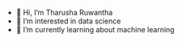 - 👋 Hi, I’m Tharusha Ruwantha
- 👀 I’m interested in data science
- 🌱 I’m currently learning about machine learning


<!---
TharushaRuwantha/TharushaRuwantha is a ✨ special ✨ repository because its `README.md` (this file) appears on your GitHub profile.
You can click the Preview link to take a look at your changes.
--->
